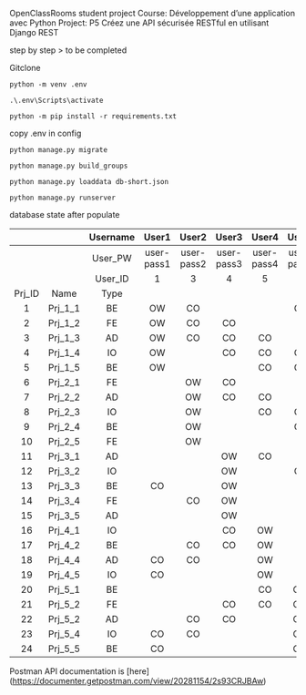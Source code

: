 OpenClassRooms student project
Course: Développement d’une application avec Python
Project: P5 Créez une API sécurisée RESTful en utilisant Django REST

step by step > to be completed

Gitclone

`python -m venv .env`

`.\.env\Scripts\activate`

`python -m pip install -r requirements.txt`

copy .env in config

`python manage.py migrate`

`python manage.py build_groups`

`python manage.py loaddata db-short.json`

`python manage.py runserver`

database state after populate

|        |         | Username |   User1    |   User2    |   User3    |   User4    |   User5    |   User6    |
| :----: | :-----: | :------: | :--------: | :--------: | :--------: | :--------: | :--------: | :--------: |
|        |         | User_PW  | user-pass1 | user-pass2 | user-pass3 | user-pass4 | user-pass5 | user-pass6 |
|        |         | User_ID  |     1      |     3      |     4      |     5      |     6      |     7      |
| Prj_ID |  Name   |   Type   |            |            |            |            |            |            |
|   1    | Prj_1_1 |    BE    |     OW     |     CO     |            |            |     CO     |            |
|   2    | Prj_1_2 |    FE    |     OW     |     CO     |     CO     |            |            |            |
|   3    | Prj_1_3 |    AD    |     OW     |     CO     |     CO     |     CO     |            |            |
|   4    | Prj_1_4 |    IO    |     OW     |            |     CO     |     CO     |     CO     |            |
|   5    | Prj_1_5 |    BE    |     OW     |            |            |     CO     |     CO     |            |
|   6    | Prj_2_1 |    FE    |            |     OW     |     CO     |            |            |            |
|   7    | Prj_2_2 |    AD    |            |     OW     |     CO     |     CO     |            |            |
|   8    | Prj_2_3 |    IO    |            |     OW     |            |     CO     |     CO     |            |
|   9    | Prj_2_4 |    BE    |            |     OW     |            |            |     CO     |            |
|   10   | Prj_2_5 |    FE    |            |     OW     |            |            |            |            |
|   11   | Prj_3_1 |    AD    |            |            |     OW     |     CO     |            |            |
|   12   | Prj_3_2 |    IO    |            |            |     OW     |            |     CO     |            |
|   13   | Prj_3_3 |    BE    |     CO     |            |     OW     |            |            |            |
|   14   | Prj_3_4 |    FE    |            |     CO     |     OW     |            |            |            |
|   15   | Prj_3_5 |    AD    |            |            |     OW     |            |            |            |
|   16   | Prj_4_1 |    IO    |            |            |     CO     |     OW     |            |            |
|   17   | Prj_4_2 |    BE    |            |     CO     |     CO     |     OW     |            |            |
|   18   | Prj_4_4 |    AD    |     CO     |     CO     |            |     OW     |            |            |
|   19   | Prj_4_5 |    IO    |     CO     |            |            |     OW     |            |            |
|   20   | Prj_5_1 |    BE    |            |            |            |     CO     |     OW     |            |
|   21   | Prj_5_2 |    FE    |            |            |     CO     |     CO     |     OW     |            |
|   22   | Prj_5_2 |    AD    |            |     CO     |     CO     |            |     OW     |            |
|   23   | Prj_5_4 |    IO    |     CO     |     CO     |            |            |     OW     |            |
|   24   | Prj_5_5 |    BE    |     CO     |            |            |            |     OW     |            |

Postman API documentation is [here] (https://documenter.getpostman.com/view/20281154/2s93CRJBAw)

